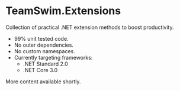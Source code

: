 # TeamSwim.Extensions

Collection of practical .NET extension methods to boost productivity.

- 99% unit tested code.
- No outer dependencies.
- No custom namespaces.
- Currently targeting frameworks:
  - .NET Standard 2.0
  - .NET Core 3.0

More content available shortly.
